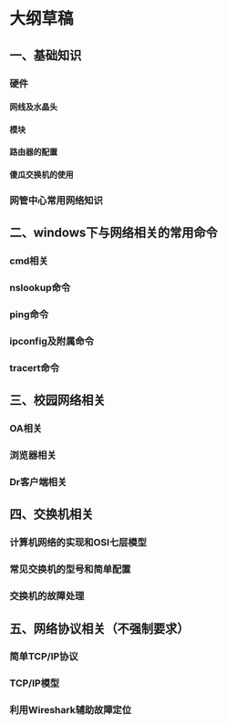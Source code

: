 # 大纲草稿
## 一、基础知识
### 硬件
#### 网线及水晶头
#### 模块
#### 路由器的配置
#### 傻瓜交换机的使用
### 网管中心常用网络知识
## 二、windows下与网络相关的常用命令
### cmd相关
### nslookup命令
### ping命令
### ipconfig及附属命令
### tracert命令
## 三、校园网络相关
### OA相关
### 浏览器相关
### Dr客户端相关
## 四、交换机相关
### 计算机网络的实现和OSI七层模型
### 常见交换机的型号和简单配置
### 交换机的故障处理
## 五、网络协议相关（不强制要求）
### 简单TCP/IP协议
### TCP/IP模型
### 利用Wireshark辅助故障定位
